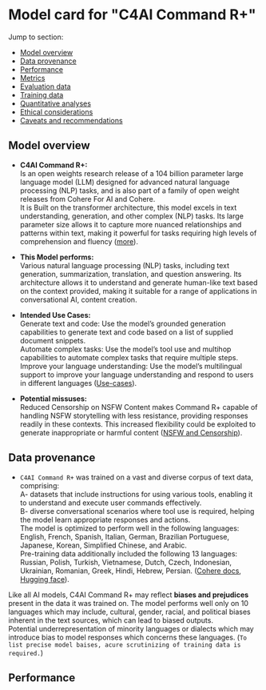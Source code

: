 # Model card for "C4AI Command R+"

Jump to section:

- [Model overview](#model-overview)
- [Data provenance](#data-provenance)
- [Performance](#performance)
- [Metrics](#metrics)
- [Evaluation data](#evaluation-data)
- [Training data](#training-data)
- [Quantitative analyses](#quantitative-analyses)
- [Ethical considerations](#ethical-considerations)
- [Caveats and recommendations](#caveats-and-recommendations)

## Model overview
- **C4AI Command R+:**<br> Is an open weights research release of a 104 billion parameter large language model (LLM) designed for advanced natural language processing (NLP) tasks, and is also part of a family of open weight releases from Cohere For AI and Cohere.<br>It is Built on the transformer architecture, this model excels in text understanding, generation, and other complex (NLP) tasks. Its large parameter size allows it to capture more nuanced relationships and patterns within text, making it powerful for tasks requiring high levels of comprehension and fluency ([more](https://huggingface.co/CohereForAI/c4ai-command-r-plus-4bit)).

- **This Model performs:**<br>Various natural language processing (NLP) tasks, including text generation, summarization, translation, and question answering. Its architecture allows it to understand and generate human-like text based on the context provided, making it suitable for a range of applications in conversational AI, content creation.

- **Intended Use Cases:**<br>Generate text and code: Use the model’s grounded generation capabilities to generate text and code based on a list of supplied document snippets.<br>Automate complex tasks: Use the model’s tool use and multihop capabilities to automate complex tasks that require multiple steps.<br>Improve your language understanding: Use the model’s multilingual support to improve your language understanding and respond to users in different languages ([Use-cases](https://dataloop.ai/library/model/cohereforai_c4ai-command-r-plus-4bit/)).

- **Potential missuses:**<br>Reduced Censorship on NSFW Content makes Command R+ capable of handling NSFW storytelling with less resistance, providing responses readily in these contexts. This increased flexibility could be exploited to generate inappropriate or harmful content ([NSFW and Censorship](https://llm.extractum.io/static/blog/?id=command-r-plus-discussions)).

## Data provenance
- `C4AI Command R+` was trained on a vast and diverse corpus of text data, comprising:<br>A- datasets that include instructions for using various tools, enabling it to understand and execute user commands effectively.<br> B- diverse conversational scenarios where tool use is required, helping the model learn appropriate responses and actions.<br>The model is optimized to perform well in the following languages: English, French, Spanish, Italian, German, Brazilian Portuguese, Japanese, Korean, Simplified Chinese, and Arabic.<br>Pre-training data additionally included the following 13 languages: Russian, Polish, Turkish, Vietnamese, Dutch, Czech, Indonesian, Ukrainian, Romanian, Greek, Hindi, Hebrew, Persian. ([Cohere docs](https://docs.cohere.com/docs/command-r-plus), [Hugging face](https://huggingface.co/CohereForAI/c4ai-command-r-plus-4bit)).

Like all AI models, C4AI Command R+ may reflect **biases and prejudices** present in the data it was trained on. The model performs well only on 10 languages which may include, cultural, gender, racial, and political biases inherent in the text sources, which can lead to biased outputs.<br>Potential underrepresentation of minority languages or dialects which may introduce bias to model responses which concerns these languages. (`To list precise model baises, acure scrutinizing of training data is required.`)

## Performance